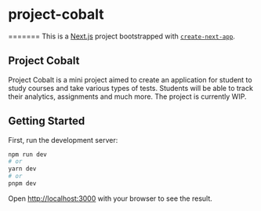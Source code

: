 # project-cobalt
=======
This is a [Next.js](https://nextjs.org/) project bootstrapped with [`create-next-app`](https://github.com/vercel/next.js/tree/canary/packages/create-next-app).

## Project Cobalt

Project Cobalt is a mini project aimed to create an application for student to study courses and take various types of tests. Students will be able to track their analytics, assignments and much more. The project is currently WIP.

## Getting Started

First, run the development server:

```bash
npm run dev
# or
yarn dev
# or
pnpm dev
```

Open [http://localhost:3000](http://localhost:3000) with your browser to see the result.
